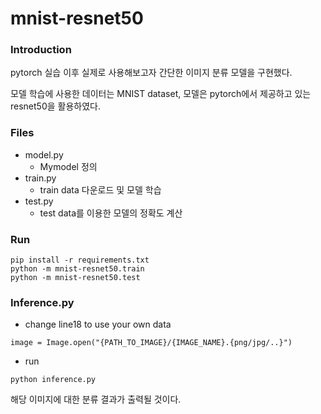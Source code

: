 # mnist-resnet50
### Introduction

pytorch 실습 이후 실제로 사용해보고자 간단한 이미지 분류 모델을 구현했다.

모델 학습에 사용한 데이터는 MNIST dataset, 모델은 pytorch에서 제공하고 있는 resnet50을 활용하였다.

### Files
- model.py
  - Mymodel 정의
- train.py
  - train data 다운로드 및 모델 학습
- test.py
  - test data를 이용한 모델의 정확도 계산

### Run
```
pip install -r requirements.txt
python -m mnist-resnet50.train
python -m mnist-resnet50.test
```

### Inference.py
- change line18 to use your own data
```
image = Image.open("{PATH_TO_IMAGE}/{IMAGE_NAME}.{png/jpg/..}")
```
- run
```
python inference.py
```
해당 이미지에 대한 분류 결과가 출력될 것이다.